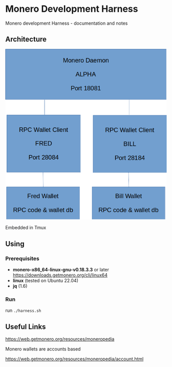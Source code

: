 # Monero Development Harness

Monero development Harness - documentation and notes

## Architecture

![alt text](image-1.png)

Embedded in Tmux

## Using

### Prerequisites

- **monero-x86_64-linux-gnu-v0.18.3.3** or later <https://downloads.getmonero.org/cli/linux64>
- **linux** (tested on Ubuntu 22.04)
- **jq** (1.6)

### Run

run `./harness.sh`

## Useful Links

<https://web.getmonero.org/resources/moneropedia>

Monero wallets are accounts based

<https://web.getmonero.org/resources/moneropedia/account.html>
